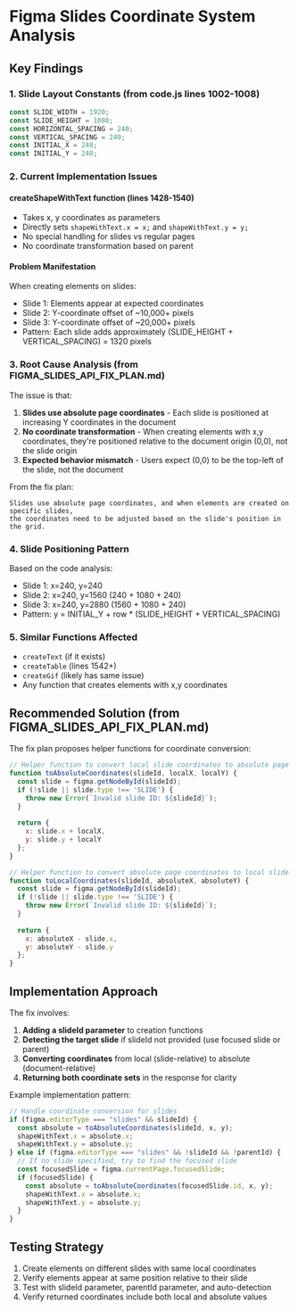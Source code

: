 # Figma Slides Coordinate System Analysis

## Key Findings

### 1. Slide Layout Constants (from code.js lines 1002-1008)
```javascript
const SLIDE_WIDTH = 1920;
const SLIDE_HEIGHT = 1080;
const HORIZONTAL_SPACING = 240;
const VERTICAL_SPACING = 240;
const INITIAL_X = 240;
const INITIAL_Y = 240;
```

### 2. Current Implementation Issues

#### createShapeWithText function (lines 1428-1540)
- Takes x, y coordinates as parameters
- Directly sets `shapeWithText.x = x;` and `shapeWithText.y = y;`
- No special handling for slides vs regular pages
- No coordinate transformation based on parent

#### Problem Manifestation
When creating elements on slides:
- Slide 1: Elements appear at expected coordinates
- Slide 2: Y-coordinate offset of ~10,000+ pixels
- Slide 3: Y-coordinate offset of ~20,000+ pixels
- Pattern: Each slide adds approximately (SLIDE_HEIGHT + VERTICAL_SPACING) = 1320 pixels

### 3. Root Cause Analysis (from FIGMA_SLIDES_API_FIX_PLAN.md)

The issue is that:
1. **Slides use absolute page coordinates** - Each slide is positioned at increasing Y coordinates in the document
2. **No coordinate transformation** - When creating elements with x,y coordinates, they're positioned relative to the document origin (0,0), not the slide origin
3. **Expected behavior mismatch** - Users expect (0,0) to be the top-left of the slide, not the document

From the fix plan:
```
Slides use absolute page coordinates, and when elements are created on specific slides, 
the coordinates need to be adjusted based on the slide's position in the grid.
```

### 4. Slide Positioning Pattern

Based on the code analysis:
- Slide 1: x=240, y=240
- Slide 2: x=240, y=1560 (240 + 1080 + 240)
- Slide 3: x=240, y=2880 (1560 + 1080 + 240)
- Pattern: y = INITIAL_Y + row * (SLIDE_HEIGHT + VERTICAL_SPACING)

### 5. Similar Functions Affected
- `createText` (if it exists)
- `createTable` (lines 1542+)
- `createGif` (likely has same issue)
- Any function that creates elements with x,y coordinates

## Recommended Solution (from FIGMA_SLIDES_API_FIX_PLAN.md)

The fix plan proposes helper functions for coordinate conversion:

```javascript
// Helper function to convert local slide coordinates to absolute page coordinates
function toAbsoluteCoordinates(slideId, localX, localY) {
  const slide = figma.getNodeById(slideId);
  if (!slide || slide.type !== 'SLIDE') {
    throw new Error(`Invalid slide ID: ${slideId}`);
  }
  
  return {
    x: slide.x + localX,
    y: slide.y + localY
  };
}

// Helper function to convert absolute page coordinates to local slide coordinates
function toLocalCoordinates(slideId, absoluteX, absoluteY) {
  const slide = figma.getNodeById(slideId);
  if (!slide || slide.type !== 'SLIDE') {
    throw new Error(`Invalid slide ID: ${slideId}`);
  }
  
  return {
    x: absoluteX - slide.x,
    y: absoluteY - slide.y
  };
}
```

## Implementation Approach

The fix involves:
1. **Adding a slideId parameter** to creation functions
2. **Detecting the target slide** if slideId not provided (use focused slide or parent)
3. **Converting coordinates** from local (slide-relative) to absolute (document-relative)
4. **Returning both coordinate sets** in the response for clarity

Example implementation pattern:
```javascript
// Handle coordinate conversion for slides
if (figma.editorType === "slides" && slideId) {
  const absolute = toAbsoluteCoordinates(slideId, x, y);
  shapeWithText.x = absolute.x;
  shapeWithText.y = absolute.y;
} else if (figma.editorType === "slides" && !slideId && !parentId) {
  // If no slide specified, try to find the focused slide
  const focusedSlide = figma.currentPage.focusedSlide;
  if (focusedSlide) {
    const absolute = toAbsoluteCoordinates(focusedSlide.id, x, y);
    shapeWithText.x = absolute.x;
    shapeWithText.y = absolute.y;
  }
}
```

## Testing Strategy

1. Create elements on different slides with same local coordinates
2. Verify elements appear at same position relative to their slide
3. Test with slideId parameter, parentId parameter, and auto-detection
4. Verify returned coordinates include both local and absolute values